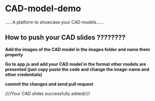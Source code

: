 # CAD-model-demo
......A platform to showcase your CAD models......

## How to push your CAD slides ????????

****Add the images of the CAD model in the images folder and name them properly****

**Go to app.js and add your CAD model in the format other models are presented (just copy paste the code and change the image-name and other credentials)**

**commit the changes and send pull request**


////Your CAD slides successfully added////



